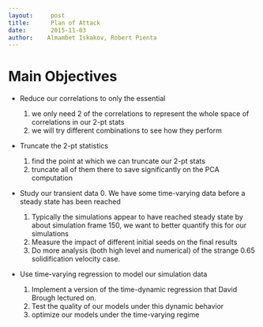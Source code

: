 ```yaml
---
layout:     post
title:      Plan of Attack
date:       2015-11-03
author:    Almambet Iskakov, Robert Pienta
---
```

<!-- Start Writing Below in Markdown -->

# Main Objectives

* Reduce our correlations to only the essential
  1. we only need 2 of the correlations to represent the whole space of correlations in our 2-pt stats
  2. we will try different combinations to see how they perform 

* Truncate the 2-pt statistics 
  1. find the point at which we can truncate our 2-pt stats
  2. truncate all of them there to save significantly on the PCA computation

* Study our transient data
	0. We have some time-varying data before a steady state has been reached
	1. Typically the simulations appear to have reached steady state by about simulation frame 150, we want to better quantify this for our simulations
	2. Measure the impact of different initial seeds on the final results
	3. Do more analysis (both high level and numerical) of the strange 0.65 solidification velocity case.

* Use time-varying regression to model our simulation data
	1. Implement a version of the time-dynamic regression that David Brough lectured on.
	2. Test the quality of our models under this dynamic behavior
	3. optimize our models under the time-varying regime

